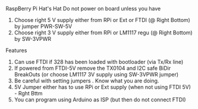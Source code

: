 RaspBerry Pi Hat's Hat
Do not power on board unless you have
  1) Choose right 5 V supply either from RPi or Ext or FTDI (@ Right Bottom) by jumper PWR-SW-5V
  2) Choose right 3 V supply either from RPi or LM1117 regu (@ Right Bottom) by SW-3VPWR

Features 
  1) Can use FTDI if 328 has been loaded with bootloader (via Tx/Rx line)
  2) If powered from FTDI-5V remove the TX0104 and I2C safe BiDir BreakOuts (or choose LM1117 3V supply using SW-3VPWR jumper)
  3) Be careful with setting jumpers . Know what you are doing.
  4) 5V Jumper either has to use RPi or Ext supply (when not using FTDI 5V) - Rght Bttm
  5) You can program using Arduino as ISP (but then do not connect FTDI)
  
